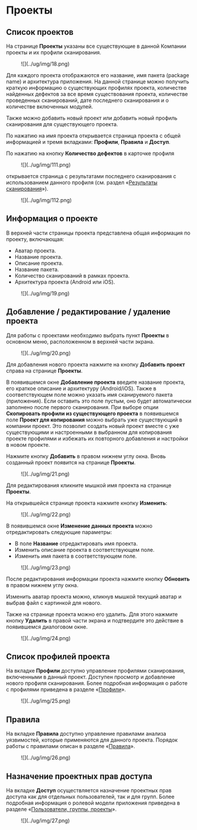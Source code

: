 # Проекты

## Список проектов

На странице **Проекты** указаны все существующие в данной Компании проекты и их профили сканирования.

<figure markdown>![](../ug/img/18.png)</figure>

Для каждого проекта отображаются его название, имя пакета (package name) и архитектура приложения. На данной странице можно получить краткую информацию о существующих профилях проекта, количестве найденных дефектов за все время существования проекта, количестве проведенных сканирований, дате последнего сканирования и о количестве включенных модулей. 

Также можно добавить новый проект или добавить новый профиль сканирования для существующего проекта.

По нажатию на имя проекта открывается страница проекта с общей информацией и тремя вкладками: **Профили**, **Правила** и **Доступ**.

По нажатию на кнопку **Количество дефектов** в карточке профиля

<figure markdown>![](../ug/img/111.png)</figure>

открывается страница с результатами последнего сканирования с использованием данного профиля (см. раздел «[Результаты сканирования](./rezultaty_skanirovanij.md)»).

<figure markdown>![](../ug/img/112.png)</figure>

## Информация о проекте

В верхней части страницы проекта представлена общая информация по проекту, включающая:

* Аватар проекта.
* Название проекта.
* Описание проекта.
* Название пакета.
* Количество сканирований в рамках проекта.
* Архитектура проекта (Android или iOS).

<figure markdown>
![](../ug/img/19.png)
</figure>
  
## Добавление / редактирование / удаление проекта

Для работы с проектами необходимо выбрать пункт **Проекты** в основном меню, расположенном в верхней части экрана.

<figure markdown>
![](../ug/img/20.png)
</figure>
  
Для добавления нового проекта нажмите на кнопку **Добавить проект** справа на странице **Проекты**.

В появившемся окне **Добавление проекта** введите название проекта, его краткое описание и архитектуру (Android/iOS). Также в соответствующем поле можно указать имя сканируемого пакета (приложения). Если оставить это поле пустым, оно будет автоматически заполнено после первого сканирования. При выборе опции **Скопировать профили из существующего проекта** в появившемся поле **Проект для копирования** можно выбрать уже существующий в компании проект. Это позволит создать новый проект вместе с уже существующими и настроенными в выбранном для копирования проекте профилями и избежать их повторного добавления и настройки в новом проекте.  

Нажмите кнопку **Добавить** в правом нижнем углу окна. Вновь созданный проект появится на странице **Проекты**.

<figure markdown>
![](../ug/img/21.png)
</figure>
  
Для редактирования кликните мышкой имя проекта на странице **Проекты**.

На открывшейся странице проекта нажмите кнопку **Изменить**:

<figure markdown>
![](../ug/img/22.png)
</figure>
 
В появившемся окне **Изменение данных проекта** можно отредактировать следующие параметры:

* В поле **Название** отредактировать имя проекта.
* Изменить описание проекта в соответствующем поле.
* Изменить имя пакета в соответствующем поле.

<figure markdown>
![](../ug/img/23.png)
</figure>

После редактирования информации проекта нажмите кнопку **Обновить** в правом нижнем углу окна.

Изменить аватар проекта можно, кликнув мышкой текущий аватар и выбрав файл с картинкой для нового.

Также на странице проекта можно его удалить. Для этого нажмите кнопку **Удалить** в правой части экрана и подтвердите это действие в появившемся диалоговом окне.

<figure markdown>
![](../ug/img/24.png)
</figure>

## Список профилей проекта

На вкладке **Профили** доступно управление профилями сканирования, включенными в данный проект. Доступен просмотр и добавление нового профиля сканирования. Более подробная информация о работе с профилями приведена в разделе «[Профили](./profile.md)».

<figure markdown>
![](../ug/img/25.png)
</figure>
  
## Правила

На вкладке **Правила** доступно управление правилами анализа уязвимостей, которые применяются для данного проекта. Порядок работы с правилами описан в разделе «[Правила](./pravila.md)».

<figure markdown>
![](../ug/img/26.png)
</figure>
 
## Назначение проектных прав доступа

На вкладке **Доступ** осуществляется назначение проектных прав доступа как для отдельных пользователей, так и для групп. Более подробная информация о ролевой модели приложения приведена в разделе «[Пользователи, группы, проекты](../ag/polzovateli.md   )».

<figure markdown>
![](../ug/img/27.png)
</figure>
